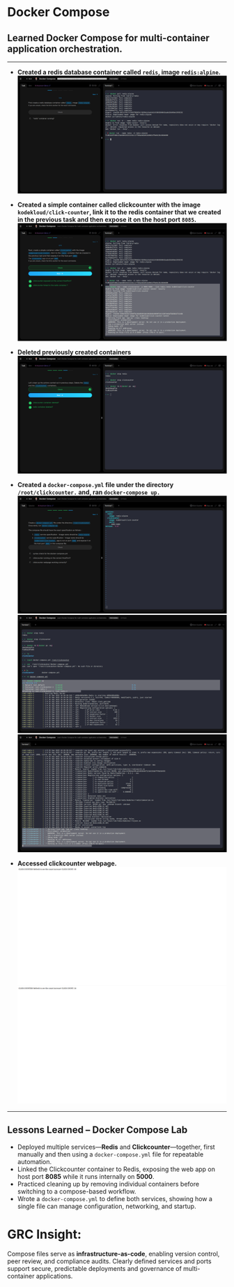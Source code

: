   # Docker Compose 

  ## Learned Docker Compose for multi-container application orchestration.

  ---

  - **Created a redis database container called `redis`, image `redis:alpine`.**
![cmd](evidence/redis.png)

- **Created a simple container called clickcounter with the image `kodekloud/click-counter`, link it to the redis container that we created in the previous task and then expose it on the host port `8085`.**
![cmd](evidence/link.png)

- **Deleted previously created containers**
![cmd](evidence/delete.png)

- **Created a `docker-compose.yml` file under the directory `/root/clickcounter.` and, ran `docker-compose up.`**
![cmd](evidence/config.png)
![cmd](evidence/created.png)
![cmd](evidence/run_2.png)

- **Accessed clickcounter webpage.**
![cmd](evidence/click.png)
![cmd](evidence/counter.png)

---

## Lessons Learned – Docker Compose Lab

- Deployed multiple services—**Redis** and **Clickcounter**—together, first manually and then using a `docker-compose.yml` file for repeatable automation.  
- Linked the Clickcounter container to Redis, exposing the web app on host port **8085** while it runs internally on **5000**.  
- Practiced cleaning up by removing individual containers before switching to a compose-based workflow.  
- Wrote a `docker-compose.yml` to define both services, showing how a single file can manage configuration, networking, and startup.

# GRC Insight:
Compose files serve as **infrastructure-as-code**, enabling version control, peer review, and compliance audits. Clearly defined services and ports support secure, predictable deployments and governance of multi-container applications.
